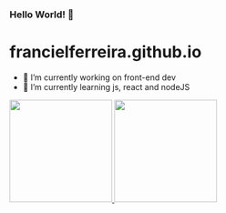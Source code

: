 ### Hello World! 👋

# francielferreira.github.io

- 🔭 I’m currently working on front-end dev
- 🌱 I’m currently learning js, react and nodeJS

<div>
  <a href="francielferreira.github.io">
  <img height="180em" src="https://github-readme-stats.vercel.app/api?username=francielferreira&show_icons=true&theme=jolly">
  </a>  
  <a href="francielferreira.github.io">
  <img height="180em" src="https://github-readme-stats.vercel.app/api/top-langs/?username=francielferreira&layout=compact">
  </a>
</div>




<!--
**FrancielFerreira/francielferreira** is a ✨ _special_ ✨ repository because its `README.md` (this file) appears on your GitHub profile.

Here are some ideas to get you started:

- 🔭 I’m currently working on ...
- 🌱 I’m currently learning ...
- 👯 I’m looking to collaborate on ...
- 🤔 I’m looking for help with ...
- 💬 Ask me about ...
- 📫 How to reach me: ...
- 😄 Pronouns: ...
- ⚡ Fun fact: ...
-->

